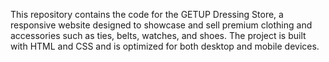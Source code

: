 This repository contains the code for the GETUP Dressing Store, 
a responsive website designed to showcase and sell premium clothing and accessories such as ties, belts, watches, and shoes.
The project is built with HTML and CSS and is optimized for both desktop and mobile devices.
